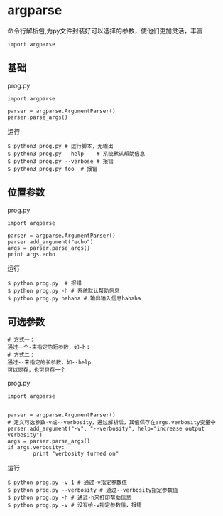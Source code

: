 # argparse

命令行解析包,为py文件封装好可以选择的参数，使他们更加灵活，丰富

```
import argparse
```

## 基础

prog.py

```
import argparse

parser = argparse.ArgumentParser()
parser.parse_args()
```

运行

```
$ python3 prog.py # 运行脚本，无输出
$ python3 prog.py --help	# 系统默认帮助信息
$ python3 prog.py --verbose # 报错
$ python3 prog.py foo  # 报错
```

## 位置参数

prog.py

```
import argparse

parser = argparse.ArgumentParser()
parser.add_argument("echo")
args = parser.parse_args()
print args.echo
```

运行

```
$ python prog.py  # 报错
$ python prog.py -h # 系统默认帮助信息
$ python prog.py hahaha # 输出输入信息hahaha
```

## 可选参数

```
# 方式一：
通过一个-来指定的短参数，如-h；
# 方式二：
通过--来指定的长参数，如--help
可以同存，也可只存一个
```

prog.py

```
import argparse


parser = argparse.ArgumentParser()
# 定义可选参数-v或--verbosity，通过解析后，其值保存在args.verbosity变量中
parser.add_argument("-v", "--verbosity", help="increase output verbosity")  
args = parser.parse_args()
if args.verbosity:
        print "verbosity turned on"
```

运行

```
$ python prog.py -v 1 # 通过-v指定参数值
$ python prog.py --verbosity # 通过--verbosity指定参数值
$ python prog.py -h # 通过-h来打印帮助信息
$ python prog.py -v # 没有给-v指定参数值，报错
```

